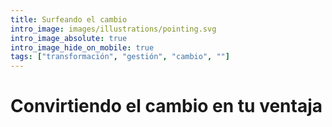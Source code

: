 ```yaml
---
title: Surfeando el cambio
intro_image: images/illustrations/pointing.svg
intro_image_absolute: true
intro_image_hide_on_mobile: true
tags: ["transformación", "gestión", "cambio", ""]
---
```

# Convirtiendo el cambio en tu ventaja